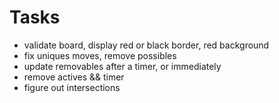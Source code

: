 # Tasks
- validate board, display red or black border, red background
- fix uniques moves, remove possibles
- update removables after a timer, or immediately
- remove actives && timer
- figure out intersections

